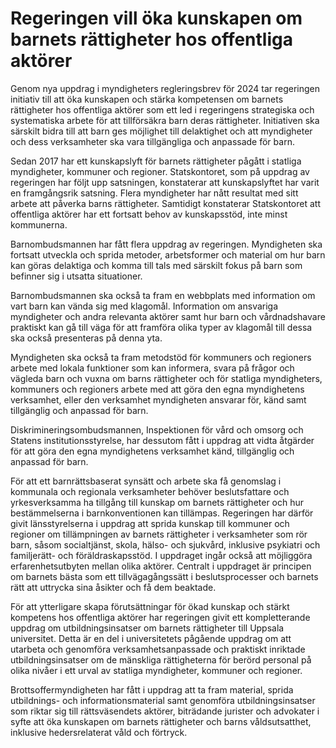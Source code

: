 # Regeringen vill öka kunskapen om barnets rättigheter hos offentliga aktörer

Genom nya uppdrag i myndigheters regleringsbrev för 2024 tar regeringen initiativ till att öka kunskapen och stärka kompetensen om barnets rättigheter hos offentliga aktörer som ett led i regeringens strategiska och systematiska arbete för att tillförsäkra barn deras rättigheter. Initiativen ska särskilt bidra till att barn ges möjlighet till delaktighet och att myndigheter och dess verksamheter ska vara tillgängliga och anpassade för barn.


Sedan 2017 har ett kunskapslyft för barnets rättigheter pågått i statliga myndigheter, kommuner och regioner. Statskontoret, som på uppdrag av regeringen har följt upp satsningen, konstaterar att kunskapslyftet har varit en framgångsrik satsning. Flera myndigheter har nått resultat med sitt arbete att påverka barns rättigheter. Samtidigt konstaterar Statskontoret att offentliga aktörer har ett fortsatt behov av kunskapsstöd, inte minst kommunerna.

Barnombudsmannen har fått flera uppdrag av regeringen. Myndigheten ska fortsatt utveckla och sprida metoder, arbetsformer och material om hur barn kan göras delaktiga och komma till tals med särskilt fokus på barn som befinner sig i utsatta situationer.

Barnombudsmannen ska också ta fram en webbplats med information om vart barn kan vända sig med klagomål. Information om ansvariga myndigheter och andra relevanta aktörer samt hur barn och vårdnadshavare praktiskt kan gå till väga för att framföra olika typer av klagomål till dessa ska också presenteras på denna yta.

Myndigheten ska också ta fram metodstöd för kommuners och regioners arbete med lokala funktioner som kan informera, svara på frågor och vägleda barn och vuxna om barns rättigheter och för statliga myndigheters, kommuners och regioners arbete med att göra den egna myndighetens verksamhet, eller den verksamhet myndigheten ansvarar för, känd samt tillgänglig och anpassad för barn.

Diskrimineringsombudsmannen, Inspektionen för vård och omsorg och Statens institutionsstyrelse, har dessutom fått i uppdrag att vidta åtgärder för att göra den egna myndighetens verksamhet känd, tillgänglig och anpassad för barn.

För att ett barnrättsbaserat synsätt och arbete ska få genomslag i kommunala och regionala verksamheter behöver beslutsfattare och yrkesverksamma ha tillgång till kunskap om barnets rättigheter och hur bestämmelserna i barnkonventionen kan tillämpas. Regeringen har därför givit länsstyrelserna i uppdrag att sprida kunskap till kommuner och regioner om tillämpningen av barnets rättigheter i verksamheter som rör barn, såsom socialtjänst, skola, hälso\- och sjukvård, inklusive psykiatri och familjerätt\- och föräldraskapsstöd. I uppdraget ingår också att möjliggöra erfarenhetsutbyten mellan olika aktörer. Centralt i uppdraget är principen om barnets bästa som ett tillvägagångssätt i beslutsprocesser och barnets rätt att uttrycka sina åsikter och få dem beaktade.

För att ytterligare skapa förutsättningar för ökad kunskap och stärkt kompetens hos offentliga aktörer har regeringen givit ett kompletterande uppdrag om utbildningsinsatser om barnets rättigheter till Uppsala universitet. Detta är en del i universitetets pågående uppdrag om att utarbeta och genomföra verksamhetsanpassade och praktiskt inriktade utbildningsinsatser om de mänskliga rättigheterna för berörd personal på olika nivåer i ett urval av statliga myndigheter, kommuner och regioner.

Brottsoffermyndigheten har fått i uppdrag att ta fram material, sprida utbildnings\- och informationsmaterial samt genomföra utbildningsinsatser som riktar sig till rättsväsendets aktörer, biträdande jurister och advokater i syfte att öka kunskapen om barnets rättigheter och barns våldsutsatthet, inklusive hedersrelaterat våld och förtryck.
